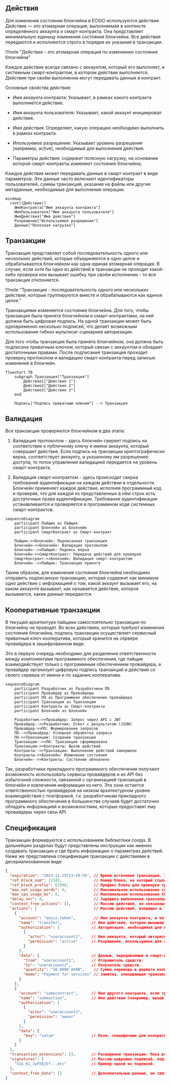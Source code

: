 ## Действия

Для изменения состояния блокчейна в EOSIO используются действия. Действие — это атомарная операция, выполняемая в контексте определённого аккаунта и смарт-контракта. Она представляет минимальную единицу изменения состояния блокчейна. Все действия передаются и исполняются строго в порядке их указания в транзакции.

!!!note "Действие - это атомарная операция по изменению состояния блокчейна"

Каждое действие всегда связано с аккаунтом, который его выполняет, и системным смарт-контрактом, в котором действие выполняется. Действия при своём выполнении могут передавать данные в контракт.  

Основные свойства действия:

- Имя аккаунта контракта: Указывает, в рамках какого контракта выполняется действие.

- Имя аккаунта пользователя: Указывает, какой аккаунт инициировал действие.

- Имя действия: Определяет, какую операцию необходимо выполнить в рамках контракта.

- Ипользуемое разрешение: Указывает уровень разрешения (например, active), необходимый для выполнения действия.

- Параметры действия: содержит полезную нагрузку, на основании которой смарт-контракты изменяют состояние блокчейна;

Каждое действие может передавать данные в смарт-контракт в виде параметров. Эти данные часто включают идентификаторы пользователей, суммы транзакций, указания на файлы или другие метаданные, необходимые для выполнения операции.


```mermaid
mindmap
  root((Действие))
    ИмяКонтракта["Имя аккаунта контракта"]
    ИмяПользователя["Имя аккаунта пользователя"]
    ИмяДействия["Имя действия"]
    Разрешение["Используемое разрешение"]
    Данные["Полезная нагрузка"]
```

## Транзакции
Транзакция представляет собой последовательность одного или нескольких действий, которые объединяются в одно целое и обрабатываются блокчейном как одна-единая атомарная операция. В случае, если хотя бы одно из действий в транзакции не проходит какой-либо проверки или вызывает ошибку при своём исполнении - то вся транзакция отклоняется. 

!!!note "Транзакция - последовательность одного или нескольких действий, которые группируются вместе и обрабатываются как единое целое."

Транзакциями изменяется состояние блокчейна. Для того, чтобы транзакция была принята блокчейном и смарт-контрактами, на ней должна быть цифровая подпись. На одной транзакции может быть одновременно несколько подписей, что делает возможным использование гибких мультисиг-сценариев авторизации.

Для того чтобы транзакция была принята блокчейном, она должна быть подписана приватным ключом, который связан с аккаунтом и обладает достаточными правами. После подписания транзакция проходит проверку протоколом и валидацию смарт-контракта перед записью изменений в блокчейн.

```mermaid
flowchart TB
    subgraph Транзакция["Транзакция"]
        Действие1["Действие 1"]
        Действие2["Действие 2"]
        Действие3["Действие 3"]
    end

    Подпись["Подпись приватным ключом"] --> Транзакция

```

## Валидация 
Все транзакции проверяются блокчейном в два этапа:

1. Валидация протоколом - здесь блокчейн сверяет подпись на соответствие к публичному ключу и имени аккаунта, который совершает действие. Если подпись на транзакции криптографически верна, соответствует аккаунту, и указанному им разрешению доступа, то поток управления валидацией передается на уровень смарт-контракта. 

2. Валидация смарт-контрактом - здесь происходит сверка требований аудентификации на каждом действии в отдельности. Блокчейн применяет каждое действие, исполняя программный код и проверяя, что для каждой из представленных в нём строк есть достаточные права аудентификации. Требование аудентификации устанавливается и проверяется в программном коде системных смарт-контрактов. 

```mermaid
sequenceDiagram
    participant Пайщик as Пайщик
    participant Блокчейн as Блокчейн
    participant СмартКонтракт as Смарт-контракт

    Пайщик->>Блокчейн: Подписанная транзакция
    Блокчейн->>Блокчейн: Валидация протоколом
    Блокчейн-->>Пайщик: Подпись верна
    Блокчейн->>СмартКонтракт: Передача действий для проверки
    СмартКонтракт->>Блокчейн: Валидация смарт-контрактом
    Блокчейн-->>Пайщик: Транзакция принята

```

Таким образом, для изменения состояния блокчейна необходимо отправить подписанную транзакцию, которая содержит как минимум одно действие с информацией о том, какой аккаунт вызывает его, на каком аккаунте вызывает, как называется действие, которое вызывается, какие данные передаются. 

## Кооперативные транзакции
В текущей архитектуре пайщики самостоятельно транзакции по блокчейну не проводят. Во всех действиях, которые требуют изменения состояния блокчейна, подпись транзакции осуществляет сервисный приватный ключ кооператива, который хранится на сервере провайдера в зашифрованном виде. 

Это в первую очередь необходимо для разделения ответственности между компонентами программного обеспечения, где пайщик взаимодействует только с программным обеспечением провайдера, а провайдер организует цифровую подпись транзакций и действий со своего сервера от имени и по заданию кооператива. 

```mermaid
sequenceDiagram
    participant Разработчик as Разработчики ПО
    participant Провайдер as Провайдеры
    participant ПО as Программное обеспечение провайдера
    participant Транзакции as Транзакции
    participant Контракты as Смарт-контракты
    participant Блокчейн as Блокчейн

    Разработчик->>Провайдер: Запрос через API с JWT
    Провайдер-->>Разработчик: Ответ с результатом (JSON)
    Провайдер->>ПО: Формирование запросов
    ПО-->>Провайдер: Успешная обработка запроса
    ПО->>Транзакции: Создание транзакции
    Транзакции-->>ПО: Транзакция сформирована
    Транзакции->>Контракты: Вызов действий
    Контракты-->>Транзакции: Выполнение действий завершено
    Контракты->>Блокчейн: Изменение состояния
    Блокчейн-->>Контракты: Состояние обновлено

```


Так, разработчики прикладного программного обеспечения получают возможность использовать сервисы провайдеров и их API без избыточной сложности, связанной с организацией транзакций в блокчейн и извлечения информации из него. Эта зона остается ответственностью провайдеров на низком архитектурном уровне взаимодействия с платформой, т.к. разработчикам прикладного программного обеспечения в большинстве случаев будет достаточно обладать информацией и возможностями, которые предоставят ему провайдеры через свои API.


## Спецификация
Транзакции формируются с использованием библиотеки coopjs. В дальнейших разделах будут представлены инструкции как именно создавать транзакции и где брать информацию о параметрах действий. Ниже же представлена спецификация транзакции с действиями в десериализованном виде:

```json
{
  "expiration": "2023-11-25T23:59:59", // Время истечения транзакции. Транзакция должна быть обработана до этого момента.
  "ref_block_num": 12345,              // Номер блока, на который ссылается транзакция (облегчает поиск).
  "ref_block_prefix": 67890,           // Префикс блока для проверки транзакции.
  "max_net_usage_words": 0,            // Максимальное использование сетевого ресурса в "словах".
  "max_cpu_usage_ms": 0,               // Максимальное использование CPU в миллисекундах.
  "delay_sec": 0,                      // Задержка выполнения транзакции в секундах.
  "context_free_actions": [],          // Массив действий, не связанных с авторизацией. Обычно пуст.
  "actions": [                         // Массив действий, входящих в транзакцию.
    {
      "account": "eosio.token",        // Имя аккаунта контракта, в котором вызывается действие.
      "name": "transfer",             // Имя действия, которое вызывается (например, "transfer").
      "authorization": [              // Авторизация, необходимая для выполнения действия.
        {
          "actor": "useraccount1",    // Имя аккаунта, который авторизует действие.
          "permission": "active"      // Разрешение, используемое для авторизации (active, owner и т.д.).
        }
      ],
      "data": {                       // Данные, передаваемые в смарт-контракт.
        "from": "useraccount1",       // Отправитель средств.
        "to": "useraccount2",         // Получатель средств.
        "quantity": "10.0000 AXON",    // Сумма перевода в формате количества и символа токена.
        "memo": "Payment for services" // Заметка, описывающая транзакцию.
      }
    },
    {
      "account": "somecontract",      // Имя другого контракта, если транзакция включает несколько действий.
      "name": "someaction",           // Имя действия (например, вызов кастомного действия в контракте).
      "authorization": [
        {
          "actor": "useraccount3",
          "permission": "owner"
        }
      ],
      "data": {
        "key": "value"                // Поля, специфичные для конкретного контракта и действия.
      }
    }
  ],
  "transaction_extensions": [],       // Расширения транзакции. Пока всегда пустой массив.
  "signatures": [                     // Массив цифровых подписей, подтверждающих транзакцию.
    "SIG_K1_JyFhEj5f...etc"           // Пример одной из подписей.
  ],
  "context_free_data": []             // Дополнительные данные, не связанные с авторизацией (не используется).
}

```